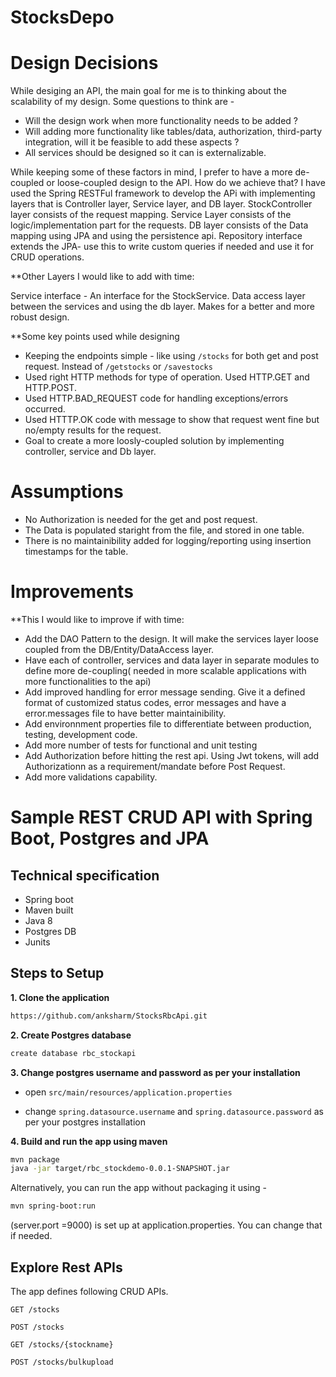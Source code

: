 # StocksDepo

# Design Decisions 

While desiging an API, the main goal for me is to thinking about the scalability of my design. Some questions to think are - 
+ Will the design work when more functionality needs to be added ? 
+ Will adding more functionality like tables/data, authorization, third-party integration, will it be feasible to add these aspects ? 
+ All services should be designed so it can is externalizable. 

While keeping some of these factors in mind, I prefer to have a more de-coupled or loose-coupled design to the API. How do we achieve that? 
I have used the Spring RESTFul framework to develop the APi with implementing layers that is Controller layer, Service layer, and DB layer.
StockController layer consists of the request mapping. 
Service Layer consists of the logic/implementation part for the requests. 
DB layer consists of the Data mapping using JPA and using the persistence api. 
Repository interface extends the JPA- use this to write custom queries if needed and use it for CRUD operations. 

**Other Layers I would like to add with time: 

Service interface - An interface for the StockService. 
Data access layer between the services and using the db layer. Makes for a better and more robust design. 


**Some key points used while designing
+ Keeping the endpoints simple - like using `/stocks` for both get and post request. Instead of `/getstocks` or `/savestocks`
+ Used right HTTP methods for type of operation. Used HTTP.GET and HTTP.POST. 
+ Used HTTP.BAD_REQUEST code for handling exceptions/errors occurred. 
+ Used HTTTP.OK code with message to show that request went fine but no/empty results for the request. 
+ Goal to create a more loosly-coupled solution by implementing controller, service and Db layer. 

# Assumptions 
+ No Authorization is needed for the get and post request. 
+ The Data is populated staright from the file, and stored in one table. 
+ There is no maintainibility added for logging/reporting using insertion timestamps for the table. 


# Improvements 

**This I would like to improve if with time: 

+ Add the DAO Pattern to the design. It will make the services layer loose coupled from the DB/Entity/DataAccess layer. 
+ Have each of controller, services and data layer in separate modules to define more de-coupling( needed in more scalable applications with more functionalities to the api)
+ Add improved handling for error message sending. Give it a defined format of customized status codes, error messages and have a error.messages file to have better maintainibility. 
+ Add environnment properties file to differentiate between production, testing, development code. 
+ Add more number of tests for functional and unit testing 
+ Add Authorization before hitting the rest api. Using Jwt tokens, will add Authorizationn as a requirement/mandate before Post Request. 
+ Add more validations capability. 

# Sample REST CRUD API with Spring Boot, Postgres and JPA

## Technical specification
+ Spring boot
+ Maven built
+ Java 8
+ Postgres DB
+ Junits

## Steps to Setup

**1. Clone the application**

```bash
https://github.com/anksharm/StocksRbcApi.git
```

**2. Create Postgres database**
```bash
create database rbc_stockapi
```

**3. Change postgres username and password as per your installation**

+ open `src/main/resources/application.properties`

+ change `spring.datasource.username` and `spring.datasource.password` as per your postgres installation

**4. Build and run the app using maven**

```bash
mvn package
java -jar target/rbc_stockdemo-0.0.1-SNAPSHOT.jar

```

Alternatively, you can run the app without packaging it using -

```bash
mvn spring-boot:run
```
(server.port =9000) is set up at application.properties. You can change that if needed. 


## Explore Rest APIs

The app defines following CRUD APIs.

    GET /stocks
    
    POST /stocks
    
    GET /stocks/{stockname}
    
    POST /stocks/bulkupload
